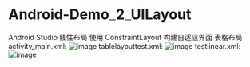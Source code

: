 # Android-Demo_2_UILayout
Android Studio 线性布局 使用 ConstraintLayout 构建自适应界面  表格布局
activity_main.xml:
![image](https://user-images.githubusercontent.com/81363852/133885736-a508c078-257b-47f9-bcbb-b4b04b0b369f.png)
tablelayouttest.xml:
![image](https://user-images.githubusercontent.com/81363852/133885747-deb896ee-8e58-4a26-9564-569339c0b69e.png)
testlinear.xml:
![image](https://user-images.githubusercontent.com/81363852/133885754-57b8b160-b655-4044-815e-b650380e96ef.png)
